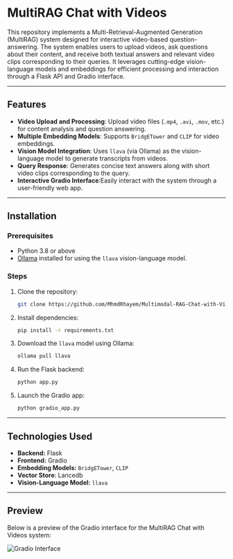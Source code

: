 # MultiRAG Chat with Videos

This repository implements a Multi-Retrieval-Augmented Generation (MultiRAG) system designed for interactive video-based question-answering. The system enables users to upload videos, ask questions about their content, and receive both textual answers and relevant video clips corresponding to their queries. It leverages cutting-edge vision-language models and embeddings for efficient processing and interaction through a Flask API and Gradio interface.

---

## Features

- **Video Upload and Processing**: Upload video files (`.mp4`, `.avi`, `.mov`, etc.) for content analysis and question answering.
- **Multiple Embedding Models**: Supports `BridgETower` and `CLIP` for video embeddings.
- **Vision Model Integration**: Uses `llava` (via Ollama) as the vision-language model to generate transcripts from videos.
- **Query Response**: Generates concise text answers along with short video clips corresponding to the query.
- **Interactive Gradio Interface**:Easily interact with the system through a user-friendly web app.

---

## Installation

### Prerequisites
- Python 3.8 or above
- [Ollama](https://ollama.com) installed for using the `llava` vision-language model.

### Steps
1. Clone the repository:
   ```bash
   git clone https://github.com/MhmdRhayem/Multimodal-RAG-Chat-with-Videos
   ```

2. Install dependencies:
   ```bash
   pip install -r requirements.txt
   ```

3. Download the `llava` model using Ollama:
   ```bash
   ollama pull llava
   ```

4. Run the Flask backend:
   ```bash
   python app.py
   ```

5. Launch the Gradio app:
   ```bash
   python gradio_app.py
   ```

---

## Technologies Used
- **Backend:** Flask
- **Frontend:** Gradio
- **Embedding Models:** `BridgETower`, `CLIP`
- **Vector Store**: Lancedb
- **Vision-Language Model:** `llava`

---

## Preview
Below is a preview of the Gradio interface for the MultiRAG Chat with Videos system:

![Gradio Interface](./image.gif)
